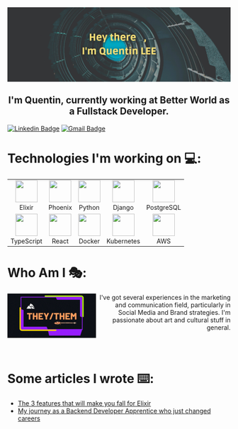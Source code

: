 <img src="imgs/header.png" alt="header" align="center">

<h2 align="center">I'm Quentin, currently working at Better World as a Fullstack Developer.</h2>

[![Linkedin Badge](https://img.shields.io/badge/-Quentin-blue?style=flat-square&logo=Linkedin&logoColor=white&link=https://www.linkedin.com/in/quentin-lee/)](https://www.linkedin.com/in/quentin-lee/)
[![Gmail Badge](https://img.shields.io/badge/-quentinyuehyulee@gmail.com-c14438?style=flat-square&logo=Gmail&logoColor=white&link=mailto:mdraanik12@gmail.com)](mailto:quentinyuehyulee@gmail.com)


<h1>Technologies I'm working on 💻:</h1>

<table align="center">
<tr align="center">
<td><img src="https://cdn.jsdelivr.net/gh/devicons/devicon/icons/elixir/elixir-original.svg" height="50px" width="50px" /><br>Elixir</td>
<td><img src="https://cdn.jsdelivr.net/gh/devicons/devicon/icons/phoenix/phoenix-original.svg" height="50px" width="50px" /><br>Phoenix</td>
<td><img src="https://cdn.jsdelivr.net/gh/devicons/devicon/icons/python/python-original.svg" height="50px" width="50px" /><br>Python</td>
<td><img src="https://cdn.jsdelivr.net/gh/devicons/devicon/icons/django/django-plain.svg" height="50px" width="50px" /><br>Django</td>
<td><img src="https://cdn.jsdelivr.net/gh/devicons/devicon/icons/postgresql/postgresql-original.svg" height="50px" width="50px" /><br>PostgreSQL</td>
</tr>
<tr align="center">
  <td><img src="https://cdn.jsdelivr.net/gh/devicons/devicon/icons/typescript/typescript-original.svg" height="50px" width="50px" /><br>TypeScript</td>
<td><img src="https://cdn.jsdelivr.net/gh/devicons/devicon/icons/react/react-original.svg" height="50px" width="50px" /><br>React</td>
<td><img src="https://cdn.jsdelivr.net/gh/devicons/devicon/icons/docker/docker-original.svg" height="50px" width="50px" /><br>Docker</td>
<td><img src="https://cdn.jsdelivr.net/gh/devicons/devicon/icons/kubernetes/kubernetes-plain.svg" height="50px" width="50px" /><br>Kubernetes</td>
<td><img src="https://cdn.jsdelivr.net/gh/devicons/devicon/icons/amazonwebservices/amazonwebservices-plain-wordmark.svg" height="50px" width="50px" /><br>AWS</td>          
  </tr>
</table>          


<h1> Who Am I 🎭: </h1>

<img src="imgs/pronoun.gif" alt="pronoun" align="left" />
<p align="right"> I've got several experiences in the marketing and communication field, particularly in Social Media and Brand strategies.
I'm passionate about art and cultural stuff in general.</p>

<br>
<br>

<h1> Some articles I wrote ⌨️: </h1>
<ul>
<li><a href="https://medium.com/wttj-tech/the-3-features-that-will-make-you-fall-for-elixir-598c9a31172d">The 3 features that will make you fall for Elixir</a></li>
  <li><a href="https://www.linkedin.com/pulse/my-journey-backend-developer-apprentice-who-just-changed-quentin-lee/">My journey as a Backend Developer Apprentice who just changed careers</a></li>
</ul>
  

